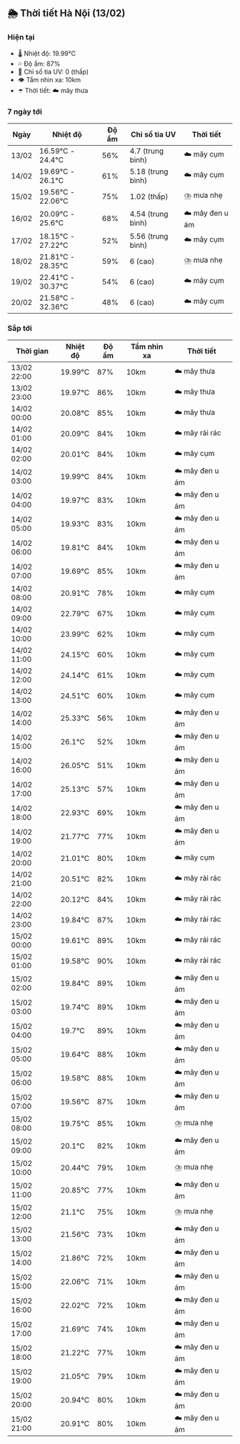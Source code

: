 ## 🌦️ Thời tiết Hà Nội (13/02)

### Hiện tại

- 🌡️ Nhiệt độ: 19.99℃
- 💦 Độ ẩm: 87%
- 🌟 Chỉ số tia UV: 0 (thấp)
- 👁️ Tầm nhìn xa: 10km
- ☂️ Thời tiết: ☁️ mây thưa

### 7 ngày tới

| Ngày | Nhiệt độ | Độ ẩm | Chỉ số tia UV | Thời tiết |
| --- | --- | --- | --- | --- |
| 13/02 | 16.59℃ - 24.4℃ | 56% | 4.7 (trung bình) | ☁️ mây cụm |
| 14/02 | 19.69℃ - 26.1℃ | 61% | 5.18 (trung bình) | ☁️ mây cụm |
| 15/02 | 19.56℃ - 22.06℃ | 75% | 1.02 (thấp) | ⛈️ mưa nhẹ |
| 16/02 | 20.09℃ - 25.6℃ | 68% | 4.54 (trung bình) | ☁️ mây đen u ám |
| 17/02 | 18.15℃ - 27.22℃ | 52% | 5.56 (trung bình) | ☁️ mây cụm |
| 18/02 | 21.81℃ - 28.35℃ | 59% | 6 (cao) | ⛈️ mưa nhẹ |
| 19/02 | 22.41℃ - 30.37℃ | 54% | 6 (cao) | ☁️ mây cụm |
| 20/02 | 21.58℃ - 32.36℃ | 48% | 6 (cao) | ☁️ mây cụm |

### Sắp tới

| Thời gian | Nhiệt độ | Độ ẩm | Tầm nhìn xa | Thời tiết |
| --- | --- | --- | --- | --- |
| 13/02 22:00 | 19.99℃ | 87% | 10km | ☁️ mây thưa |
| 13/02 23:00 | 19.97℃ | 86% | 10km | ☁️ mây thưa |
| 14/02 00:00 | 20.08℃ | 85% | 10km | ☁️ mây thưa |
| 14/02 01:00 | 20.09℃ | 84% | 10km | ☁️ mây rải rác |
| 14/02 02:00 | 20.01℃ | 84% | 10km | ☁️ mây cụm |
| 14/02 03:00 | 19.99℃ | 84% | 10km | ☁️ mây đen u ám |
| 14/02 04:00 | 19.97℃ | 83% | 10km | ☁️ mây đen u ám |
| 14/02 05:00 | 19.93℃ | 83% | 10km | ☁️ mây đen u ám |
| 14/02 06:00 | 19.81℃ | 84% | 10km | ☁️ mây đen u ám |
| 14/02 07:00 | 19.69℃ | 85% | 10km | ☁️ mây đen u ám |
| 14/02 08:00 | 20.91℃ | 78% | 10km | ☁️ mây cụm |
| 14/02 09:00 | 22.79℃ | 67% | 10km | ☁️ mây cụm |
| 14/02 10:00 | 23.99℃ | 62% | 10km | ☁️ mây cụm |
| 14/02 11:00 | 24.15℃ | 60% | 10km | ☁️ mây cụm |
| 14/02 12:00 | 24.14℃ | 61% | 10km | ☁️ mây cụm |
| 14/02 13:00 | 24.51℃ | 60% | 10km | ☁️ mây cụm |
| 14/02 14:00 | 25.33℃ | 56% | 10km | ☁️ mây đen u ám |
| 14/02 15:00 | 26.1℃ | 52% | 10km | ☁️ mây đen u ám |
| 14/02 16:00 | 26.05℃ | 51% | 10km | ☁️ mây đen u ám |
| 14/02 17:00 | 25.13℃ | 57% | 10km | ☁️ mây đen u ám |
| 14/02 18:00 | 22.93℃ | 69% | 10km | ☁️ mây đen u ám |
| 14/02 19:00 | 21.77℃ | 77% | 10km | ☁️ mây đen u ám |
| 14/02 20:00 | 21.01℃ | 80% | 10km | ☁️ mây cụm |
| 14/02 21:00 | 20.51℃ | 82% | 10km | ☁️ mây rải rác |
| 14/02 22:00 | 20.12℃ | 84% | 10km | ☁️ mây rải rác |
| 14/02 23:00 | 19.84℃ | 87% | 10km | ☁️ mây rải rác |
| 15/02 00:00 | 19.61℃ | 89% | 10km | ☁️ mây rải rác |
| 15/02 01:00 | 19.58℃ | 90% | 10km | ☁️ mây rải rác |
| 15/02 02:00 | 19.84℃ | 89% | 10km | ☁️ mây đen u ám |
| 15/02 03:00 | 19.74℃ | 89% | 10km | ☁️ mây đen u ám |
| 15/02 04:00 | 19.7℃ | 89% | 10km | ☁️ mây đen u ám |
| 15/02 05:00 | 19.64℃ | 88% | 10km | ☁️ mây đen u ám |
| 15/02 06:00 | 19.58℃ | 88% | 10km | ☁️ mây đen u ám |
| 15/02 07:00 | 19.56℃ | 87% | 10km | ☁️ mây đen u ám |
| 15/02 08:00 | 19.75℃ | 85% | 10km | ⛈️ mưa nhẹ |
| 15/02 09:00 | 20.1℃ | 82% | 10km | ☁️ mây đen u ám |
| 15/02 10:00 | 20.44℃ | 79% | 10km | ⛈️ mưa nhẹ |
| 15/02 11:00 | 20.85℃ | 77% | 10km | ☁️ mây đen u ám |
| 15/02 12:00 | 21.1℃ | 75% | 10km | ⛈️ mưa nhẹ |
| 15/02 13:00 | 21.56℃ | 73% | 10km | ☁️ mây đen u ám |
| 15/02 14:00 | 21.86℃ | 72% | 10km | ☁️ mây đen u ám |
| 15/02 15:00 | 22.06℃ | 71% | 10km | ☁️ mây đen u ám |
| 15/02 16:00 | 22.02℃ | 72% | 10km | ☁️ mây đen u ám |
| 15/02 17:00 | 21.69℃ | 74% | 10km | ☁️ mây đen u ám |
| 15/02 18:00 | 21.22℃ | 77% | 10km | ☁️ mây đen u ám |
| 15/02 19:00 | 21.05℃ | 79% | 10km | ☁️ mây đen u ám |
| 15/02 20:00 | 20.94℃ | 80% | 10km | ☁️ mây đen u ám |
| 15/02 21:00 | 20.91℃ | 80% | 10km | ☁️ mây đen u ám |
